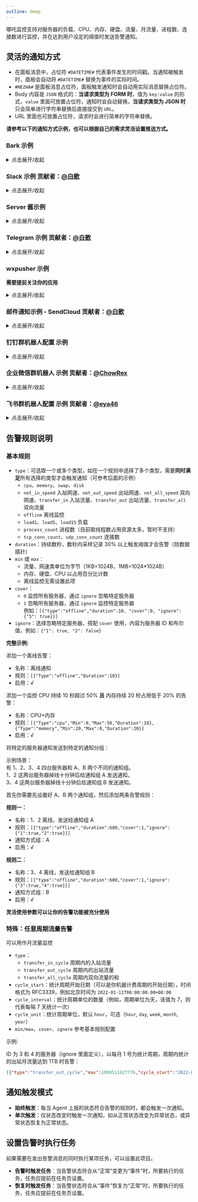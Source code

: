 ```yaml
---
outline: deep
---
```


哪吒监控支持对服务器的负载、CPU、内存、硬盘、流量、月流量、进程数、连接数进行监控，并在达到用户设定的阈值时发送告警通知。

## 灵活的通知方式

- 在面板消息中，占位符 `#DATETIME#` 代表事件发生的时间戳。当通知被触发时，面板会自动将 `#DATETIME#` 替换为事件的实际时间。
- `#NEZHA#` 是面板消息占位符，面板触发通知时会自动用实际消息替换占位符。
- Body 内容是 `JSON` 格式的：**当请求类型为 FORM 时**，值为 `key:value` 的形式，`value` 里面可放置占位符，通知时会自动替换。**当请求类型为 JSON 时** 只会简单进行字符串替换后直接提交到 `URL`。
- URL 里面也可放置占位符，请求时会进行简单的字符串替换。

**请参考以下的通知方式示例，也可以根据自己的需求灵活设置推送方式。**

### Bark 示例
<details>
  <summary>点击展开/收起</summary>

- 名称：Bark
- URL 组成: /:key/:body or /:key/:title/:body or /:key/:category/:title/:body 
- 请求方式: GET
- 请求类型: 默认
- Body: 空

- 名称：Bark
- URL 组成: /push
- 请求方式: POST
- 请求类型: form
- Body: `{"title": "#SERVER.NAME#","device_key":"xxxxxxxxx","body":"#NEZHA#","icon":"https://xxxxxxxx/nz.png"}`

</details>

### Slack 示例 贡献者：[@白歌](https://github.com/cantoblanco)
<details>
  <summary>点击展开/收起</summary>

#### URL 参数获取说明

请提前准备好 Slack 的 Workspace 并为这个 Workspace 创建一个 App。如果你还没有创建，可以在 [Slack API](https://api.slack.com/apps) 创建一个 App。

创建完成 App 后，需要为这个 App 添加一个 Incoming Webhook。在 App 的设置页面中找到 Incoming Webhooks，将 Activate Incoming Webhooks 勾选为 ON，在页面下方找到并点击 Add New Webhook to Workspace，选择一个 Channel，然后点击允许。完成创建后，你会得到一个 Webhook URL，使用这个 URL 替换下方的示例 URL。

- 名称：Slack
- URL：https://hooks.slack.com/services/xxxxxxxxx/xxxxxxxxx/xxxxxxxxxxxxxxxxxxxxxxxx
- 请求方式: POST
- 请求类型: JSON
- Body: `{"text":"#NEZHA#"}`

</details>

### Server 酱示例
<details>
  <summary>点击展开/收起</summary>

- 名称：Server 酱
- URL：https://sc.ftqq.com/SCUrandomkeys.send?title=哪吒告警信息&desp=#NEZHA#
- 请求方式: GET
- 请求类型: 默认
- Body: 空

**Server 酱进阶**
- 名称：Server 酱
- URL：https://sc.ftqq.com/SCUrandomkeys.send
- 请求方式: POST
- 请求类型: FORM
- Body: 
  ```json
  {
    "title": "#SERVER.NAME#",
    "desp": "**#NEZHA#\n\n平均负载: \"#SERVER.LOAD1#\",\"#SERVER.LOAD5#\",\"#SERVER.LOAD15#\"\n\n## [点击访问面板](https://你的面板域名)\n\n![logo](https://raw.githubusercontent.com/naiba/nezha/master/resource/static/brand.svg)"
  }
  ```

  ![展示](https://github.com/iilemon/nezhahq.github.io/blob/main/docs/images/photo_2023-03-16_00-22-47a.jpg?raw=true) 

</details>

### Telegram 示例 贡献者：[@白歌](https://github.com/cantoblanco)
<details>
  <summary>点击展开/收起</summary>

#### URL 参数获取说明

请提前在 Telegram 中创建一个机器人，获取到机器人的 token 和你的 Telegram 用户 ID。

机器人的 token 和用户 ID 都是数字和字母的组合，可以在 Telegram 中与 @userinfobot 对话获取自己的用户 ID。与 @BotFather 对话，输入命令 /newbot 创建一个机器人，创建完成后可以获得机器人的 token。

得到的 token 和用户 ID 都是字符串，可以直接拼接到 URL 中，如下所示，将其中的 botXXXXXX 替换为你的机器人 token，将 YYYYYY 替换为你的用户 ID。注意，你需要先与机器人对话，否则机器人无法发送消息给你。

- 名称：Telegram
- URL：https://api.telegram.org/botXXXXXX/sendMessage?chat_id=YYYYYY&text=#NEZHA#
- 请求方式: GET
- 请求类型: 默认
- Body: 留空

</details>

### wxpusher 示例
**需要提前关注你的应用**
<details>
  <summary>点击展开/收起</summary>

- 名称: wxpusher
- URL：http://wxpusher.zjiecode.com/api/send/message
- 请求方式: POST
- 请求类型: JSON
- Body: `{"appToken":"你的appToken","topicIds":[],"content":"#NEZHA#","contentType":"1","uids":["你的uid"]}`
</details>

### 邮件通知示例 - SendCloud 贡献者：[@白歌](https://github.com/cantoblanco)
<details>
  <summary>点击展开/收起</summary>

**注意：SendCloud 有每日免费发送邮件限额限制，这里仅作示例，你可以选择付费服务或其他类似的免费服务，使用方法类似。**

#### URL 参数获取说明

该示例使用 SendCloud 作为发信服务，需提前在 [SendCloud](https://www.sendcloud.net/) 注册账号，创建发件邮箱，然后在[这里](https://www.sendcloud.net/sendSetting/apiuser)获取 APIUSER 和 APIKEY。

替换示例 URL 中的 `<替换APIUSER>` 和 `<替换APIKEY>` 为自己的 APIUSER 和 APIKEY，替换 URL 中的 `<自定义发件邮箱>` 和 `<自定义收件邮箱>` 为任意的的发件邮箱和收件邮箱。

- 名称：邮件告警
- URL：https://api.sendcloud.net/apiv2/mail/send?apiUser=<替换APIUSER>&apiKey=<替换APIKEY>&from=<自定义发件邮箱>&fromName=Nezha&to=<自定义收件邮箱>&subject=Nezha-Notification&html=#NEZHA#
- 请求方式: POST
- 请求类型: JSON
- Header: 留空
- Body: 留空

</details>

### 钉钉群机器人配置 示例
<details>
  <summary>点击展开/收起</summary>

#### URL 参数获取说明

请提前在钉钉中创建一个机器人，获取到机器人的 token。

机器人 URL 在钉钉群 - 管理机器人 - 创建机器人后获取，安全方式选择自定义关键词，Body 中 content 值内需包含该关键词。

- 名称: 哪吒探针小跟班
- URL：https://oapi.dingtalk.com/robot/send?access_token=xxxxxxxxxxxxxxxxx
- 请求方式: POST
- 请求类型: JSON
- Header: `{"Content-Type": "application/json"}`
- Body: `{"msgtype": "text","text": {"content":"哪吒探针：\n#NEZHA#"}}`

</details>

### 企业微信群机器人 示例 贡献者：[@ChowRex](https://github.com/ChowRex)
<details>
  <summary>点击展开/收起</summary>

支持的占位符一览

```json
{
    "content": "#NEZHA#",
    "ServerName": "#SERVER.NAME#",
    "ServerIP": "#SERVER.IP#",
    "ServerIPV4": "#SERVER.IPV4#",
    "ServerIPV6": "#SERVER.IPV6#",
    "CPU": "#SERVER.CPU#",
    "MEM": "#SERVER.MEM#",
    "SWAP": "#SERVER.SWAP#",
    "DISK": "#SERVER.DISK#",
    "NetInSpeed": "#SERVER.NETINSPEED#",
    "NetOutSpeed": "#SERVER.NETOUTSPEED#",
    "TransferIn": "#SERVER.TRANSFERIN#",
    "TranferOut": "#SERVER.TRANSFEROUT#",
    "Load1": "#SERVER.LOAD1#",
    "Load5": "#SERVER.LOAD5#",
    "Load15": "#SERVER.LOAD15#",
    "TCP_CONN_COUNT": "#SERVER.TCPCONNCOUNT",  # 无效
    "UDP_CONN_COUNT": "#SERVER.UDPCONNCOUNT",  # 无效
}
```

> [群机器人配置说明 - 文档 - 企业微信开发者中心](https://developer.work.weixin.qq.com/document/path/91770#markdown%E7%B1%BB%E5%9E%8B)

- 名称：企业微信群机器人
- URL：https://qyapi.weixin.qq.com/cgi-bin/webhook/send?key=YOUR_BOT_KEY
- 请求方式: POST
- 请求类型: JSON
- Body: 
    ```json
    {
        "msgtype": "markdown",
        "markdown": {
            "content": "# 哪吒通知消息\n\n\"#NEZHA#\"\n\n> 名称: \"#SERVER.NAME#\"\n> IP: \"#SERVER.IP#\"\n> IPv4: \"#SERVER.IPV4#\"\n> IPv6: \"#SERVER.IPV6#\"\n> CPU: \"#SERVER.CPU#\"\n> 内存: \"#SERVER.MEM#\"\n> 交换分区: \"#SERVER.SWAP#\"\n> 存储: \"#SERVER.DISK#\"\n> 实时上传速度: \"#SERVER.NETINSPEED#\"\n> 实时下载速度: \"#SERVER.NETOUTSPEED#\"\n> 总上传: \"#SERVER.TRANSFERIN#\"\n> 总下载: \"#SERVER.TRANSFEROUT#\"\n> 1分钟内负载: \"#SERVER.LOAD1#\"\n> 5分钟内负载: \"#SERVER.LOAD5#\"\n> 15分钟内负载: \"#SERVER.LOAD15#\"\n> TCP连接数: \"#SERVER.TCPCONNCOUNT\"\n> UDP连接数: \"#SERVER.UDPCONNCOUNT\"\n\n"
        }
    }
    ```

根据需求删减相关内容信息即可。

![通知效果](https://user-images.githubusercontent.com/30169860/223605620-eac53ee6-09f9-4583-94fa-9b0cdedba81c.png)

</details>

### 飞书群机器人配置 示例 贡献者：[@eya46](https://github.com/eya46)
<details>
  <summary>点击展开/收起</summary>

#### URL 参数获取说明

机器人 URL 通过飞书群 - 群机器人 - 添加机器人 - 自定义机器人(webhook)创建后获取。

- 名称: 哪吒面板 Bot
- URL：https://open.feishu.cn/open-apis/bot/v2/hook/xxxxxxxxxxxxxxxxx
- 请求方式: POST
- 请求类型: JSON
- Body: `{"content":{"text":"#NEZHA#\n#DATETIME#"},"msg_type":"text"}`

</details>

## 告警规则说明

### 基本规则

- `type`：可选取一个或多个类型，如在一个规则中选择了多个类型，需要**同时满足**所有选择的类型才会触发通知（可参考后面的示例）
  - `cpu`、`memory`、`swap`、`disk`
  - `net_in_speed` 入站网速、`net_out_speed` 出站网速、`net_all_speed` 双向网速、`transfer_in` 入站流量、`transfer_out` 出站流量、`transfer_all` 双向流量
  - `offline` 离线监控
  - `load1`、`load5`、`load15` 负载
  - `process_count` 进程数（目前取线程数占用资源太多，暂时不支持）
  - `tcp_conn_count`、`udp_conn_count` 连接数
- `duration`：持续数秒，数秒内采样记录 30% 以上触发阈值才会告警（防数据插针）
- `min` 或 `max`：
  - 流量、网速类单位为字节（1KB=1024B，1MB=1024*1024B）
  - 内存、硬盘、CPU 以占用百分比计数
  - 离线监控无需设置此项
- `cover`： 
  - `0` 监控所有服务器，通过 `ignore` 忽略特定服务器
  - `1` 忽略所有服务器，通过 `ignore` 监控特定服务器  
  例如：`[{"type":"offline","duration":10, "cover":0, "ignore":{"5": true}}]`
- `ignore`：选择忽略特定服务器，搭配 `cover` 使用，内容为服务器 ID 和布尔值，例如：`{"1": true, "2": false}`

**完整示例:**  

添加一个离线告警：

- 名称：离线通知
- 规则：`[{"Type":"offline","Duration":10}]`
- 启用：√

添加一个监控 CPU 持续 10 秒超过 50% **且** 内存持续 20 秒占用低于 20% 的告警：

- 名称：CPU+内存
- 规则：`[{"Type":"cpu","Min":0,"Max":50,"Duration":10},{"Type":"memory","Min":20,"Max":0,"Duration":20}]`
- 启用：√

将特定的服务器通知发送到特定的通知分组：

示例场景：  
有 1、2、3、4 四台服务器和 A、B 两个不同的通知组。  
1、2 这两台服务器掉线十分钟后给通知组 A 发送通知。  
3、4 这两台服务器掉线十分钟后给通知组 B 发送通知。

首先你需要先设置好 A、B 两个通知组，然后添加两条告警规则：

**规则一：**

- 名称：1、2 离线，发送给通知组 A
- 规则：`[{"type":"offline","duration":600,"cover":1,"ignore":{"1":true,"2":true}}]`
- 通知方式组：A
- 启用：√

**规则二：**

- 名称：3、4 离线，发送给通知组 B
- 规则：`[{"type":"offline","duration":600,"cover":1,"ignore":{"3":true,"4":true}}]`
- 通知方式组：B
- 启用：√

**灵活使用参数可以让你的告警功能被充分使用**  

### 特殊：任意周期流量告警

可以用作月流量监控

- `type`：
  - `transfer_in_cycle` 周期内的入站流量
  - `transfer_out_cycle` 周期内的出站流量
  - `transfer_all_cycle` 周期内双向流量的和
- `cycle_start`：统计周期开始日期（可以是你机器计费周期的开始日期），时间格式为 RFC3339，例如北京时间为 `2022-01-11T08:00:00.00+08:00`
- `cycle_interval`：统计周期单位的数量（例如，周期单位为天，该值为 7，则代表每隔 7 天统计一次）
- `cycle_unit`：统计周期单位，默认 `hour`，可选（`hour`, `day`, `week`, `month`, `year`）
- `min/max`、`cover`、`ignore` 参考基本规则配置

示例:  

ID 为 3 和 4 的服务器（ignore 里面定义），以每月 1 号为统计周期，周期内统计的出站月流量达到 1TB 时告警：

```json
[{"type":"transfer_out_cycle","max":1099511627776,"cycle_start":"2022-01-01T00:00:00+08:00","cycle_interval":1,"cycle_unit":"month","cover":1,"ignore":{"3":true,"4":true}}]
```

## 通知触发模式

- **始终触发**：每当 Agent 上报的状态符合告警的规则时，都会触发一次通知。
- **单次触发**：仅状态改变时触发一次通知，如从正常状态改变为异常状态，或异常状态恢复为正常状态。

## 设置告警时执行任务

如果需要在发出告警消息的同时执行某项任务，可以设置此项目。

- **告警时触发任务**：当告警状态符合从“正常”变更为“事件”时，所要执行的任务，任务应提前在任务页设置。
- **恢复时触发任务**：当告警状态符合从“事件”恢复为“正常”时，所要执行的任务，任务应提前在任务页设置。